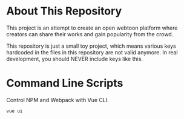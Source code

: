 # About This Repository

This project is an attempt to create an open webtoon platform where creators can share their works and gain popularity from the crowd.

This repository is just a small toy project, which means various keys hardcoded in the files in this repository are not valid anymore. In real development, you should NEVER include keys like this.

# Command Line Scripts
Control NPM and Webpack with Vue CLI.
```
vue ui
```
